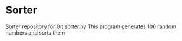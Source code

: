# Sorter
Sorter repository for Git sorter.py
This program generates 100 random numbers and sorts them
